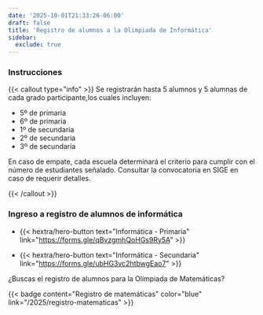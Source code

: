 ```yaml
---
date: '2025-10-01T21:33:26-06:00'
draft: false
title: 'Registro de alumnos a la Olimpiada de Informática'
sidebar: 
  exclude: true
---
```


### Instrucciones

{{< callout type="info" >}}
Se registrarán hasta 5 alumnos y 5 alumnas de cada grado participante,los cuales incluyen:
* 5º de primaria
* 6º de primaria
* 1º de secundaria
* 2º de secundaria
* 3º de secundaria

En caso de empate, cada escuela determinará el criterio para cumplir con el número de estudiantes señalado. 
Consultar la convocatoria en SIGE en caso de requerir detalles.

{{< /callout >}}

### Ingreso a registro de alumnos de informática

* {{< hextra/hero-button text="Informática - Primaria" link="https://forms.gle/qBvzgmhQoHGs9Ry5A" >}}

* {{< hextra/hero-button text="Informática - Secundaria" link="https://forms.gle/ubHG3vc2htbwgEao7" >}}


¿Buscas el registro de alumnos para la Olimpiada de Matemáticas?

{{< badge content="Registro de matemáticas" color="blue" link="/2025/registro-matematicas"  >}}